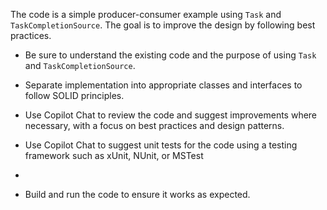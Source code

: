 The code is a simple producer-consumer example using `Task` and `TaskCompletionSource`. The goal is to improve the design by following best practices.

- Be sure to understand the existing code and the purpose of using `Task` and `TaskCompletionSource`.

- Separate implementation into appropriate classes and interfaces to follow SOLID principles.

- Use Copilot Chat to review the code and suggest improvements where necessary, with a focus on best practices and design patterns.

- Use Copilot Chat to suggest unit tests for the code using a testing framework such as xUnit, NUnit, or MSTest
- 
- Build and run the code to ensure it works as expected.


